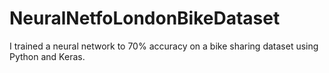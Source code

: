 # NeuralNetfoLondonBikeDataset
I trained a neural network to 70% accuracy on a bike sharing dataset using Python and Keras. 
